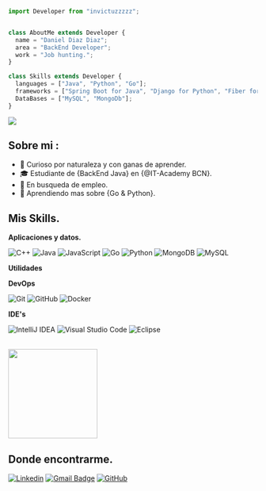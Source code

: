 
```js
import Developer from "invictuzzzzz";


class AboutMe extends Developer {
  name = "Daniel Diaz Diaz";
  area = "BackEnd Developer";
  work = "Job hunting.";
}

class Skills extends Developer {
  languages = ["Java", "Python", "Go"];
  frameworks = ["Spring Boot for Java", "Django for Python", "Fiber for Go"];
  DataBases = ["MySQL", "MongoDb"];
}
```

![](https://komarev.com/ghpvc/?username=invictuzzzzz&color=006bed)

## Sobre mi :

- 🤔 Curioso por naturaleza y con ganas de aprender.
- 🎓 Estudiante de {BackEnd Java} en {@IT-Academy BCN}.
- 💼 En busqueda de empleo.
- 🌱 Aprendiendo mas sobre {Go & Python}.

## Mis Skills.

**Aplicaciones y datos.**

![C++](https://img.shields.io/badge/-C++-333333?style=flat&logo=C%2B%2B&logoColor=00599C)
![Java](https://img.shields.io/badge/-Java-333333?style=flat&logo=Java&logoColor=007396)
![JavaScript](https://img.shields.io/badge/-JavaScript-333333?style=flat&logo=javascript)
![Go](https://img.shields.io/badge/-Go-00ADD8?style=flat&logo=go&logoColor=white)
![Python](https://img.shields.io/badge/-Python-3776AB?style=flat&logo=python&logoColor=white)
![MongoDB](https://img.shields.io/badge/-MongoDB-47A248?style=flat&logo=mongodb&logoColor=white)
![MySQL](https://img.shields.io/badge/-MySQL-333333?style=flat&logo=mysql)

**Utilidades**
 

**DevOps**

![Git](https://img.shields.io/badge/-Git-333333?style=flat&logo=git)
![GitHub](https://img.shields.io/badge/-GitHub-333333?style=flat&logo=github)
![Docker](https://img.shields.io/badge/-Docker-333333?style=flat&logo=docker)
 

**IDE's**

![IntelliJ IDEA](https://img.shields.io/badge/-IntelliJ%20IDEA-000000?style=flat&logo=intellij-idea&logoColor=white)
![Visual Studio Code](https://img.shields.io/badge/-Visual%20Studio%20Code-333333?style=flat&logo=visual-studio-code&logoColor=007ACC)
![Eclipse](https://img.shields.io/badge/-Eclipse-333333?style=flat&logo=eclipse-ide&logoColor=2C2255)



<br/>

<a href="https://github.com/invictuzzzzz" title="Perfil de Dani">
<img height="180em" src="https://github-readme-stats.vercel.app/api?username=invictuzzzzz&theme=dracula&show_icons=true" />
</a>

## Donde encontrarme.

[![Linkedin](https://img.shields.io/badge/-Dani-blue?style=flat-square&logo=Linkedin&logoColor=white&link=https://www.linkedin.com/in/daniel-diaz-diaz-b58707294)](https://www.linkedin.com/in/daniel-diaz-diaz-b58707294)
[![Gmail Badge](https://img.shields.io/badge/-Dani-006bed?style=flat-square&logo=Gmail&logoColor=white&link=mailto:dan1@hotmail.es)](mailto:dan1@hotmail.es)
[![GitHub](https://img.shields.io/github/followers/iuricode?label=follow&style=social)](https://github.com/invictuzzzzz)


